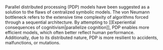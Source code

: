 Parallel distributed processing (PDP) models have been suggested as a solution to the flaws of centralized symbolic models. The von Neumann bottleneck refers to the extensive time complexity of algorithms forced through a sequential architecture. By attempting to [[Experiential consequences of cognitivism|parallelize cognition]], PDP enables more efficient models, which often better reflect human performance. Additionally, due to its distributed nature, PDP is more resilient to accidents, malfunctions, or mutations. 